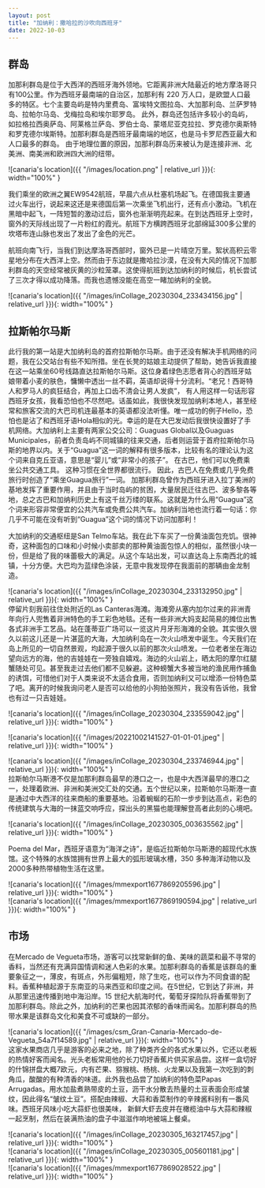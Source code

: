 ```yaml
---
layout: post
title: "加纳利：撒哈拉的沙吹向西班牙"
date: 2022-10-03
---
```


## 群岛

加那利群岛是位于大西洋的西班牙海外领地。它距离非洲大陆最近的地方摩洛哥只有100公里。作为西班牙最南端的自治区，加那利有 220 万人口，是欧盟人口最多的特区。七个主要岛屿是特内里费岛、富埃特文图拉岛、大加那利岛、兰萨罗特岛、拉帕尔马岛、戈梅拉岛和埃尔耶罗岛。 此外，群岛还包括许多较小的岛屿，如拉格拉西奥萨岛、阿莱格兰萨岛、罗伯士岛、蒙塔尼亚克拉拉、罗克德尔奥斯特和罗克德尔埃斯特。加那利群岛是西班牙最南端的地区，也是马卡罗尼西亚最大和人口最多的群岛。 由于地理位置的原因，加那利群岛历来被认为是连接非洲、北美洲、南美洲和欧洲四大洲的纽带。

![canaria's location]({{ "/images/location.png" | relative_url }}){: width="100%" }    

我们乘坐的欧洲之翼EW9542航班，早晨六点从杜塞机场起飞。在德国我主要通过火车出行，说起来这还是来德国后第一次乘坐飞机出行，还有点小激动。飞机在黑暗中起飞，一阵短暂的激动过后，窗外也渐渐明亮起来。在到达西班牙上空时，窗外的天际线出现了一片粉红的霞光。航班下方横跨西班牙北部绵延300多公里的坎塔布连山脉也发出了发出了金色的光芒。

航班向南飞行，当我们到达摩洛哥西部时，窗外已是一片晴空万里。絮状高积云零星地分布在大西洋上空。然而由于东边就是撒哈拉沙漠，在没有大风的情况下加那利群岛的天空经常被灰黄的沙粒笼罩。这使得航班到达加纳利的时候后，机长尝试了三次才得以成功降落。而我也遗憾没能在高空一睹加纳利的全貌。

![canaria's location]({{ "/images/inCollage_20230304_233434156.jpg" | relative_url }}){: width="100%" }  

## 拉斯帕尔马斯

此行我的第一站是大加纳利岛的首府拉斯帕尔马斯。由于还没有解决手机网络的问题，我在公交站台有些不知所措。坐在长凳的姑娘主动提供了帮助，她告诉我直接在这一站乘坐60号线路直达拉斯帕尔马斯。这位身着绿色志愿者背心的西班牙姑娘带着小麦的肤色，慵懒中透出一丝不羁，英语却说得十分流利。“老兄！西哥特人和罗马人的疯狂结合，再加上口齿不清会让男人发疯”， 有人用这样一句话形容西班牙女孩，我看恐怕也不尽然吧。话虽如此，我很快发现加纳利本地人，甚至经常和旅客交流的大巴司机连最基本的英语都没法听懂。唯一成功的例子Hello，恐怕也是沾了和西班牙语Hola相似的光。幸运的是在大巴发动后我很快设置好了手机网络。大加纳利上主要有两家公交公司：Guaguas Global以及Guaguas Municipales，前者负责岛屿不同城镇的往来交通，后者则运营于首府拉斯帕尔马斯的地界以内。关于“Guagua”这一词的解释有很多版本，比较有名的理论认为这个词来自克丘亚语，意思是“婴儿”或“非常小的孩子”。 在古巴，他们可以免费乘坐公共交通工具。 这种习惯在全世界都很流行。 因此，古巴人在免费或几乎免费旅行时创造了“乘坐Guagua旅行”一词。 加那利群岛曾作为西班牙进入拉丁美洲的基地发挥了重要作用，并且由于当时岛屿的贫困，大量居民迁往古巴、波多黎各等地，总之古巴和加纳利历史上有这千丝万缕的联系。这就是为什么用“Guagua”这个词来形容非常便宜的公共汽车或免费公共汽车。加纳利当地也流行着一句话：你几乎不可能在没有听到“Guagua”这个词的情况下访问加那利！


大加纳利的交通枢纽是San Telmo车站。我在此下车买了一份黄油面包充饥。很神奇，这种面包的口味和小时候小卖部卖的那种黄油面包惊人的相似，虽然很小块一份，但是给了我的味蕾极大的满足。从这个车站出发，可以直达岛上东南西北的城镇，十分方便。大巴均为蓝绿色涂装，无意中我发现停在我面前的那辆由金龙制造。

![canaria's location]({{ "/images/inCollage_20230304_233132950.jpg" | relative_url }}){: width="100%" }    
停留片刻我前往住处附近的Las Canteras海滩。海滩旁从塞内加尔过来的非洲青年向行人兜售着非洲特色的手工彩色地毯。还有一些非洲大妈支起简易的摊位出售各式非洲手工艺品。站在蓬蒂亚广场可以一览这片月牙形海滩的全貌。其实很久很久以前这儿还是一片湛蓝的大海，大加纳利岛在一次火山喷发中诞生。今天我们在岛上所见的一切自然景观，均起源于很久以前的那次火山喷发。一位老者坐在海边望向远方的海，他的吉娃娃在一旁独自嬉戏。海边的火山岩上，晒太阳的摩尔红腿蟹随处可见。甚至我走过去他们都不见躲避。这种螃蟹大多被当地的渔民用作捕鱼的诱饵，可惜他们对于人类来说不太适合食用，否则加纳利又可以增添一份特色菜了吧。离开的时候我询问老人是否可以给他的小狗拍张照片，我没有告诉他，我曾也有过一只吉娃娃。

![canaria's location]({{ "/images/inCollage_20230304_233559042.jpg" | relative_url }}){: width="100%" }    


![canaria's location]({{ "/images/20221002141527-01-01-01.jpeg" | relative_url }}){: width="100%" }    

![canaria's location]({{ "/images/inCollage_20230304_233746944.jpg" | relative_url }}){: width="100%" }    
拉斯帕尔马斯港不仅是加那利群岛最早的港口之一，也是中大西洋最早的港口之一，处理着欧洲、非洲和美洲交汇处的交通。五个世纪以来，拉斯帕尔马斯港一直是通过中大西洋的往来商船的重要基地。沿着蜿蜒的石阶一步步到达高点，彩色的传统建筑与大海的一抹蓝交响呼应，探出头的黑猫也能理解登高者此刻的心境吧。

![canaria's location]({{ "/images/inCollage_20230305_003635562.jpg" | relative_url }}){: width="100%" }    

Poema del Mar，西班牙语意为“海洋之诗”，是临近拉斯帕尔马斯港的超现代水族馆。这个特殊的水族馆拥有世界上最大的弧形玻璃水槽，350 多种海洋动物以及2000多种热带植物生活在这里。

![canaria's location]({{ "/images/mmexport1677869205596.jpg" | relative_url }}){: width="100%" }    
![canaria's location]({{ "/images/mmexport1677869190594.jpg" | relative_url }}){: width="100%" }    

## 市场

在Mercado de Vegueta市场，游客可以找常新鲜的鱼、美味的蔬菜和最不寻常的香料，当然还有充满异国情调和迷人色彩的水果。加那利群岛的香蕉是该群岛的重要象征之一，薄皮，有斑点，外形偏粗短，除了生吃，也可以作为不同食谱的配料。香蕉种植起源于东南亚的马来西亚和印度之间。在5世纪，它到达了非洲，并从那里迅速传播到地中海沿岸。15 世纪大航海时代，葡萄牙探险队将香蕉带到了加那利群岛。除此之外，加纳利的芒果也因其浓郁的香味而闻名。加那利群岛的热带水果是该群岛文化和美食不可或缺的一部分。

![canaria's location]({{ "/images/csm_Gran-Canaria-Mercado-de-Vegueta_54a7f14589.jpg" | relative_url }}){: width="100%" }    
这家水果商店几乎是游客的必来之地，除了种类齐全的各式水果以外，它还以老板的热情好客而闻名。光头老板常用他的长刀切好香蕉片供买家品尝。这样一盒切好的什锦拼盘大概7欧元，内有芒果、猕猴桃、杨桃、火龙果以及我第一次吃到的刺角瓜，酸酸的有种清香的味道。此外我也品尝了加纳利的特色菜Papas Arrugadas。用水加盐煮熟带皮的土豆，沥干水分散去热量的土豆表面会形成皱纹，因此得名“皱纹土豆”。搭配由辣椒、大蒜和香菜制作的辛辣酱料别有一番风味。西班牙风味小吃大蒜虾也很美味， 新鲜大虾去皮并在橄榄油中与大蒜和辣椒一起烹制，然后在装满热油的盘子中滋滋作响地被端上餐桌。

![canaria's location]({{ "/images/inCollage_20230305_163217457.jpg" | relative_url }}){: width="100%" }    
![canaria's location]({{ "/images/inCollage_20230305_005601181.jpg" | relative_url }}){: width="100%" }    
![canaria's location]({{ "/images/mmexport1677869028522.jpg" | relative_url }}){: width="100%" }    


























